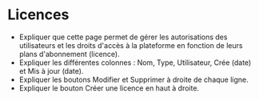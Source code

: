 # Licences

* Expliquer que cette page permet de gérer les autorisations des utilisateurs et les droits d'accès à la plateforme en fonction de leurs plans d'abonnement (licence).
* Expliquer les différentes colonnes : Nom, Type, Utilisateur, Crée (date) et Mis à jour (date).
* Expliquer les boutons Modifier et Supprimer à droite de chaque ligne.
* Expliquer le bouton Créer une licence en haut à droite.
